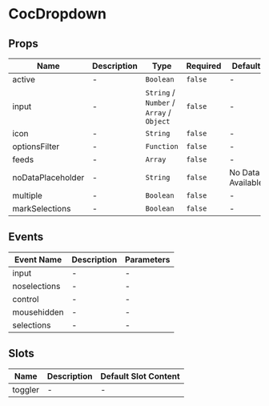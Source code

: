 # CocDropdown

## Props

<!-- @vuese:CocDropdown:props:start -->
|Name|Description|Type|Required|Default|
|---|---|---|---|---|
|active|-|`Boolean`|`false`|-|
|input|-|`String` /  `Number` /  `Array` /  `Object`|`false`|-|
|icon|-|`String`|`false`|-|
|optionsFilter|-|`Function`|`false`|-|
|feeds|-|`Array`|`false`|-|
|noDataPlaceholder|-|`String`|`false`|No Data Available|
|multiple|-|`Boolean`|`false`|-|
|markSelections|-|`Boolean`|`false`|-|

<!-- @vuese:CocDropdown:props:end -->


## Events

<!-- @vuese:CocDropdown:events:start -->
|Event Name|Description|Parameters|
|---|---|---|
|input|-|-|
|noselections|-|-|
|control|-|-|
|mousehidden|-|-|
|selections|-|-|

<!-- @vuese:CocDropdown:events:end -->


## Slots

<!-- @vuese:CocDropdown:slots:start -->
|Name|Description|Default Slot Content|
|---|---|---|
|toggler|-|-|

<!-- @vuese:CocDropdown:slots:end -->


